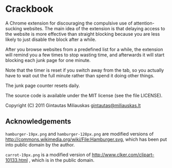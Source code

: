 Crackbook
=========

A Chrome extension for discouraging the compulsive use of attention-sucking
websites.  The main idea of the extension is that delaying access to the
website is more effective than straight blocking because you are less likely
to just disable the block after a while.

After you browse websites from a predefined list for a while, the extension
will remind you a few times to stop wasting time, and afterwards it will
start blocking each junk page for one minute.

Note that the timer is reset if you switch away from the tab, so you actually
have to wait out the full minute rather than spend it doing other things.

The junk page counter resets daily.


The source code is available under the MIT license (see the file LICENSE).

Copyright (C) 2011 Gintautas Miliauskas <gintautas@miliauskas.lt>


Acknowledgements
----------------

`hamburger-19px.png` and `hamburger-128px.png` are modified
versions of <http://commons.wikimedia.org/wiki/File:Hamburger.svg>, which has
been put into public domain by the author.

`carrot-19px.png` is a modified version of
<http://www.clker.com/clipart-10133.html> , which is in the public domain.
